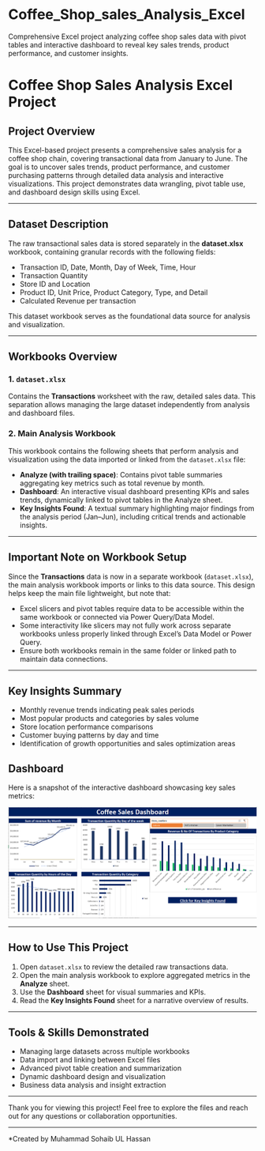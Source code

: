 # Coffee_Shop_sales_Analysis_Excel
Comprehensive Excel project analyzing coffee shop sales data with pivot tables and interactive dashboard to reveal key sales trends, product performance, and customer insights.


# Coffee Shop Sales Analysis Excel Project

## Project Overview  
This Excel-based project presents a comprehensive sales analysis for a coffee shop chain, covering transactional data from January to June. The goal is to uncover sales trends, product performance, and customer purchasing patterns through detailed data analysis and interactive visualizations. This project demonstrates data wrangling, pivot table use, and dashboard design skills using Excel.

---

## Dataset Description  
The raw transactional sales data is stored separately in the **dataset.xlsx** workbook, containing granular records with the following fields:

- Transaction ID, Date, Month, Day of Week, Time, Hour  
- Transaction Quantity  
- Store ID and Location  
- Product ID, Unit Price, Product Category, Type, and Detail  
- Calculated Revenue per transaction  

This dataset workbook serves as the foundational data source for analysis and visualization.

---

## Workbooks Overview  

### 1. `dataset.xlsx`  
Contains the **Transactions** worksheet with the raw, detailed sales data. This separation allows managing the large dataset independently from analysis and dashboard files.

### 2. Main Analysis Workbook  
This workbook contains the following sheets that perform analysis and visualization using the data imported or linked from the `dataset.xlsx` file:

- **Analyze (with trailing space)**: Contains pivot table summaries aggregating key metrics such as total revenue by month.  
- **Dashboard**: An interactive visual dashboard presenting KPIs and sales trends, dynamically linked to pivot tables in the Analyze sheet.  
- **Key Insights Found**: A textual summary highlighting major findings from the analysis period (Jan–Jun), including critical trends and actionable insights.

---

## Important Note on Workbook Setup  
Since the **Transactions** data is now in a separate workbook (`dataset.xlsx`), the main analysis workbook imports or links to this data source. This design helps keep the main file lightweight, but note that:

- Excel slicers and pivot tables require data to be accessible within the same workbook or connected via Power Query/Data Model.  
- Some interactivity like slicers may not fully work across separate workbooks unless properly linked through Excel’s Data Model or Power Query.  
- Ensure both workbooks remain in the same folder or linked path to maintain data connections.

---

## Key Insights Summary  
- Monthly revenue trends indicating peak sales periods  
- Most popular products and categories by sales volume  
- Store location performance comparisons  
- Customer buying patterns by day and time  
- Identification of growth opportunities and sales optimization areas

## Dashboard
Here is a snapshot of the interactive dashboard showcasing key sales metrics:

![Dashboard Overview](DashBoard.png)

---

## How to Use This Project  
1. Open `dataset.xlsx` to review the detailed raw transactions data.  
2. Open the main analysis workbook to explore aggregated metrics in the **Analyze** sheet.  
3. Use the **Dashboard** sheet for visual summaries and KPIs.  
4. Read the **Key Insights Found** sheet for a narrative overview of results.

---

## Tools & Skills Demonstrated  
- Managing large datasets across multiple workbooks  
- Data import and linking between Excel files  
- Advanced pivot table creation and summarization  
- Dynamic dashboard design and visualization  
- Business data analysis and insight extraction

---

Thank you for viewing this project! Feel free to explore the files and reach out for any questions or collaboration opportunities.

---

*Created by Muhammad Sohaib UL Hassan
